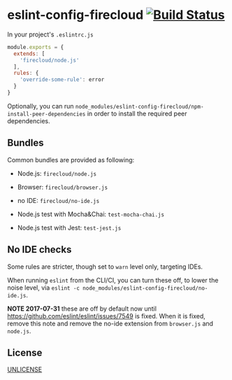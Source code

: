# eslint-config-firecloud [![Build Status][2]][1]

In your project's `.eslintrc.js`

```js
module.exports = {
  extends: [
    'firecloud/node.js'
  ],
  rules: {
    'override-some-rule': error
  }
}
```

Optionally, you can run `node_modules/eslint-config-firecloud/npm-install-peer-dependencies`
in order to install the required peer dependencies.


## Bundles

Common bundles are provided as following:

- Node.js: `firecloud/node.js`
- Browser: `firecloud/browser.js`
- no IDE: `firecloud/no-ide.js`

- Node.js test with Mocha&Chai: `test-mocha-chai.js`
- Node.js test with Jest: `test-jest.js`


## No IDE checks

Some rules are stricter, though set to `warn` level only, targeting IDEs.

When running `eslint` from the CLI/CI, you can turn these off,
to lower the noise level, via `eslint -c node_modules/eslint-config-firecloud/no-ide.js`.

**NOTE 2017-07-31** these are off by default now until https://github.com/eslint/eslint/issues/7549 is fixed.
When it is fixed, remove this note and remove the no-ide extension from `browser.js` and `node.js`.


## License

[UNLICENSE](UNLICENSE)


  [1]: https://travis-ci.org/tobiipro/eslint-config-firecloud
  [2]: https://travis-ci.org/tobiipro/eslint-config-firecloud.svg?branch=master
